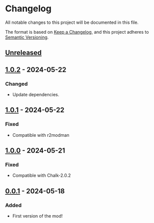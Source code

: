 # Changelog

All notable changes to this project will be documented in this file.

The format is based on [Keep a Changelog](https://keepachangelog.com/en/1.1.0/),
and this project adheres to [Semantic Versioning](https://semver.org/spec/v2.0.0.html).

## [Unreleased]

## [1.0.2] - 2024-05-22

### Changed

- Update dependencies.

## [1.0.1] - 2024-05-22

### Fixed

- Compatible with r2modman

## [1.0.0] - 2024-05-21

### Fixed

- Compatible with Chalk-2.0.2

## [0.0.1] - 2024-05-18

### Added

- First version of the mod!

[unreleased]: https://github.com/abevol/GoldenPom/compare/1.0.2...HEAD
[1.0.2]: https://github.com/abevol/GoldenPom/compare/1.0.1...1.0.2
[1.0.1]: https://github.com/abevol/GoldenPom/compare/1.0.0...1.0.1
[1.0.0]: https://github.com/abevol/GoldenPom/compare/0.0.1...1.0.0
[0.0.1]: https://github.com/abevol/GoldenPom/compare/61c0d02f8e98da3998326a045d6668aa21f412b2...0.0.1
